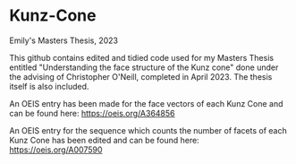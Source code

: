 # Kunz-Cone
Emily's Masters Thesis, 2023

This github contains edited and tidied code used for my Masters Thesis entitled "Understanding the face structure of the Kunz cone" done under the advising of Christopher O'Neill, completed in April 2023. The thesis itself is also included. 

An OEIS entry has been made for the face vectors of each Kunz Cone and can be found here: https://oeis.org/A364856

An OEIS entry for the sequence which counts the number of facets of each Kunz Cone has been edited and can be found here: https://oeis.org/A007590
